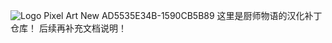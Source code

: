 ![Logo Pixel Art New  AD5535E34B-1590CB5B89](https://github.com/user-attachments/assets/3f3d2d5a-53e7-4a09-8d59-a55aa48e6415)
这里是厨师物语的汉化补丁仓库！
后续再补充文档说明！
